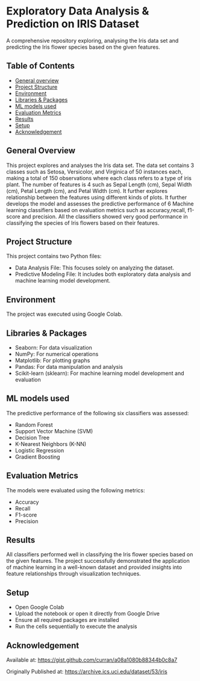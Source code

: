 # Exploratory Data Analysis & Prediction on IRIS Dataset

A comprehensive repository exploring, analysing the Iris data set and predicting the Iris flower species based on the given features.

## Table of Contents

* [General overview](#general-overview)
* [Project Structure](#project-structure)
* [Environment](#environment)
* [Libraries & Packages](#libraries-&-packages)
* [ML models used](#ml-models-used)
* [Evaluation Metrics](#evaluation-metrics)
* [Results](#results)
* [Setup](#setup)
* [Acknowledgement](#acknowledgement)

## General Overview

This project explores and analyses the Iris data set. The data set contains 3 classes such as Setosa, Versicolor, and Virginica of 50 instances each, making a total of 150 observations where each class refers to a type of iris plant. The number of features is 4 such as Sepal Length (cm), Sepal Width (cm), Petal Length (cm), and Petal Width (cm). It further explores relationship between the features using different kinds of plots. It further develops the model and assesses the predictive performance of 6 Machine learning classifiers based on evaluation metrics such as accuracy,recall, f1-score and precision. All the classifiers showed very good performance in classifying the species of Iris flowers based on their features. 

## Project Structure
This project contains two Python files:
* Data Analysis File: This focuses solely on analyzing the dataset.
* Predictive Modeling File: It includes both exploratory data analysis and machine learning model development.

## Environment

The project was executed using Google Colab.

## Libraries & Packages 

* Seaborn: For data visualization
* NumPy: For numerical operations
* Matplotlib: For plotting graphs
* Pandas: For data manipulation and analysis
* Scikit-learn (sklearn): For machine learning model development and evaluation
  
## ML models used

The predictive performance of the following six classifiers was assessed:
* Random Forest
* Support Vector Machine (SVM)
* Decision Tree
* K-Nearest Neighbors (K-NN)
* Logistic Regression
* Gradient Boosting


## Evaluation Metrics

The models were evaluated using the following metrics:
* Accuracy
* Recall
* F1-score
* Precision

## Results

All classifiers performed well in classifying the Iris flower species based on the given features. The project successfully demonstrated the application of machine learning in a well-known dataset and provided insights into feature relationships through visualization techniques.

## Setup

* Open Google Colab
* Upload the notebook or open it directly from Google Drive
* Ensure all required packages are installed
* Run the cells sequentially to execute the analysis

## Acknowledgement

Available at:  https://gist.github.com/curran/a08a1080b88344b0c8a7 

Originally Published at:  https://archive.ics.uci.edu/dataset/53/iris










